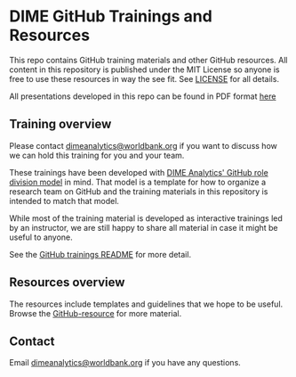 # DIME GitHub Trainings and Resources

This repo contains GitHub training materials and other GitHub resources. All content in this repository is published under the MIT License so anyone is free to use these resources in way the see fit. See [LICENSE](https://github.com/worldbank/dime-github-trainings/blob/master/LICENSE) for all details.

All presentations developed in this repo can be found in PDF format [here](https://osf.io/e54gy/)

## Training overview
Please contact dimeanalytics@worldbank.org if you want to discuss how we can hold this training for you and your team.

These trainings have been developed with [DIME Analytics' GitHub role division model](https://github.com/worldbank/dime-github-trainings/blob/master/GitHub-resources/DIME-GitHub-Roles/DIME-GitHub-roles.md) in mind. That model is a template for how to organize a research team on GitHub and the training materials in this repository is intended to match that model.

While most of the training material is developed as interactive trainings led by an instructor, we are still happy to share all material in case it might be useful to anyone.

See the [GitHub trainings README](https://github.com/worldbank/dime-github-trainings/tree/master/GitHub-trainings) for more detail.

## Resources overview

The resources include templates and guidelines that we hope to be useful. Browse the [GitHub-resource](https://github.com/worldbank/dime-github-trainings/tree/master/GitHub-resources) for more material.

## Contact

Email dimeanalytics@worldbank.org if you have any questions.
